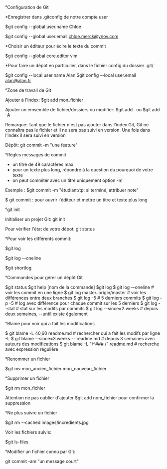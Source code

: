 °Configuration de Git

*Enregistrer dans .gitconfig de notre compte user

$git config --global user.name Chloe

$git config --global user.email chloe.merck@ynov.com

*Choisir un éditeur pour écire le texte du commit

$git config --global core.editor vim

*Pour faire un dêpot en particulier, dans le fichier config du dossier .git/

$git config --local user.name Alan
$git config --local user.email alan@alan.fr



°Zone de travail de Git

Ajouter à l'Index: $git add mon_fichier

Ajouter un emsemble de fichier/dossiers ou modifier: $git add . ou $git add -A



Remarque: Tant que le fichier n'est pas ajouter dans l'index Git, Git ne connaîtra pas le fichier et il ne sera pas suivi en version. Une fois dans l'index il sera suivi en version


Dépôt: git commit -m "une feature"

°Règles messages de commit

- un titre de 49 caractères max
- pour un texte plus long, répondre à la question du pourquoi de votre texte
- on peut commiter avec un titre uniquement option -m

Exemple : $git commit -m "étudiant/tp: si terminé, attribuer note"

$ git commit : pour ouvrir l'éditeur et mettre un titre et texte plus long



°git init

Initialiser un projet Git: git init

Pour vérifier l'état de votre dépot: git status


°Pour voir les différents commit:

$git log

$git log --oneline

$git shortlog


°Commandes pour gérer un dépôt Git

$git status
$git help [nom de la commande]
$git log
$ git log --oneline # voir les commit en une ligne
$ git log master..origin/master # voir les différences entre deux branches
$ git log -5 # 5 derniers commits
$ git log -p -5 # log avec différence pour chaque commit sur les 5 derniers
$ git log --stat # stat sur les modifs par commits
$ git log --since=2.weeks # depuis deux semaines, --until existe également


°Blame pour voir qui a fait les modifications

$ git blame -L 40,60 readme.md # rechercher qui a fait les modifs par ligne -L
$ git blame --since=3.weeks -- readme.md # depuis 3 semaines avec auteurs des modifications
$ git blame -L "/^### /" readme.md # recherche avec expression régulière


°Renommer un fichier

$git mv mon_ancien_fichier mon_nouveau_fichier

°Supprimer un fichier

$git rm mon_fichier

Attention ne pas oublier d'ajouter $git add nom_fichier pour confirmer la suppression

°Ne plus suivre un fichier

$git rm --cached images/incredients.jpg

Voir les fichiers suivis:

$git ls-files

°Modifier un fichier connu par Git:

git commit -am "un message court"


